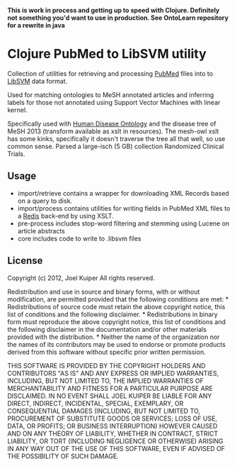 **This is work in process and getting up to speed with Clojure. Definitely not something you'd want to use in
production. See OntoLearn repository for a rewrite in java**

# Clojure PubMed to LibSVM utility

Collection of utilities for retrieving and processing [PubMed](http://www.ncbi.nlm.nih.gov/pubmed/) files into to [LibSVM](http://www.csie.ntu.edu.tw/~cjlin/libsvm/) data format. 

Used for matching ontologies to MeSH annotated articles and inferring labels 
for those not annotated using Support Vector Machines with linear kernel.

Specifically used with [Human Disease Ontology](http://www.disease-ontology.org/) and the disease tree of MeSH 2013 (transform available as xslt in resources).
The mesh-owl xslt has some kinks, specifically it doesn't traverse the tree all that well, so use common sense.
Parsed a large-isch (5 GB) collection Randomized Clinical Trials.

## Usage

* import/retrieve contains a wrapper for downloading XML Records based on a query
to disk.
* import/process contains utilities for writing fields in PubMed XML files to a [Redis](http://redis.io/)
  back-end by using XSLT. 
* pre-process includes stop-word filtering and stemming using Lucene on article
  abstracts
* core includes code to write to .libsvm files

## License
Copyright (c) 2012, Joel Kuiper
All rights reserved.

Redistribution and use in source and binary forms, with or without
modification, are permitted provided that the following conditions are met:
    * Redistributions of source code must retain the above copyright
      notice, this list of conditions and the following disclaimer.
    * Redistributions in binary form must reproduce the above copyright
      notice, this list of conditions and the following disclaimer in the
      documentation and/or other materials provided with the distribution.
    * Neither the name of the organization nor the
      names of its contributors may be used to endorse or promote products
      derived from this software without specific prior written permission.

THIS SOFTWARE IS PROVIDED BY THE COPYRIGHT HOLDERS AND CONTRIBUTORS "AS IS" AND
ANY EXPRESS OR IMPLIED WARRANTIES, INCLUDING, BUT NOT LIMITED TO, THE IMPLIED
WARRANTIES OF MERCHANTABILITY AND FITNESS FOR A PARTICULAR PURPOSE ARE
DISCLAIMED. IN NO EVENT SHALL JOEL KUIPER BE LIABLE FOR ANY
DIRECT, INDIRECT, INCIDENTAL, SPECIAL, EXEMPLARY, OR CONSEQUENTIAL DAMAGES
(INCLUDING, BUT NOT LIMITED TO, PROCUREMENT OF SUBSTITUTE GOODS OR SERVICES;
LOSS OF USE, DATA, OR PROFITS; OR BUSINESS INTERRUPTION) HOWEVER CAUSED AND
ON ANY THEORY OF LIABILITY, WHETHER IN CONTRACT, STRICT LIABILITY, OR TORT
(INCLUDING NEGLIGENCE OR OTHERWISE) ARISING IN ANY WAY OUT OF THE USE OF THIS
SOFTWARE, EVEN IF ADVISED OF THE POSSIBILITY OF SUCH DAMAGE.
